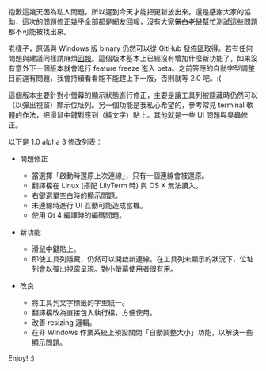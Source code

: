 抱歉這幾天因為私人問題，所以遲到今天才能把更新放出來。還是感謝大家的協助，這次的問題修正幾乎全部都是網友回報，沒有大家<del>當白老鼠</del>幫忙測試這些問題都不可能被找出來。

老樣子，原碼與 Windows 版 binary 仍然可以從 GitHub [發佈區](https://github.com/uranusjr/Qelly/releases)取得。若有任何問題與建議同樣請麻煩[回報](https://github.com/uranusjr/Qelly/issues)。這個版本基本上已經沒有增加什麼新功能了，如果沒有意外下一個版本就會進行 feature freeze 進入 beta。之前答應的自動字型調整目前還有問題，我會持續看看能不能趕上下一版，否則就等 2.0 吧。:(

這個版本主要針對小螢幕的顯示狀態進行修正，主要是讓工具列被隱藏時仍然可以（以彈出視窗）顯示位址列。另一個功能是我私心希望的，參考常見 terminal 軟體的作法，把滑鼠中鍵對應到（純文字）貼上。其他就是一些 UI 問題與臭蟲修正。
<!-- more -->
以下是 1.0 alpha 3 修改列表：

- 問題修正
    * 當選擇「啟動時還原上次連線」，只有一個連線會被還原。
    * 翻譯檔在 Linux (搭配 LilyTerm 時) 與 OS X 無法讀入。
    * 右鍵選單空白時的顯示問題。
    * 未連線時進行 UI 互動可能造成當機。
    * 使用 Qt 4 編譯時的編碼問題。

- 新功能
    * 滑鼠中鍵貼上。
    * 即使工具列隱藏，仍然可以開啟新連線。在工具列未顯示的狀況下，位址列會以彈出視窗呈現。對小螢幕使用者很有用。

- 改良
    * 將工具列文字標籤的字型統一。
    * 翻譯檔改為直接包入執行檔，方便使用。
    * 改善 resizing 邏輯。
    * 在非 Windows 作業系統上預設關閉「自動調整大小」功能，以解決一些顯示問題。
    
Enjoy! :)